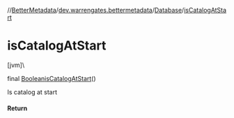 //[BetterMetadata](../../../index.md)/[dev.warrengates.bettermetadata](../index.md)/[Database](index.md)/[isCatalogAtStart](is-catalog-at-start.md)

# isCatalogAtStart

[jvm]\

final [Boolean](https://docs.oracle.com/javase/8/docs/api/java/lang/Boolean.html)[isCatalogAtStart](is-catalog-at-start.md)()

Is catalog at start

#### Return
